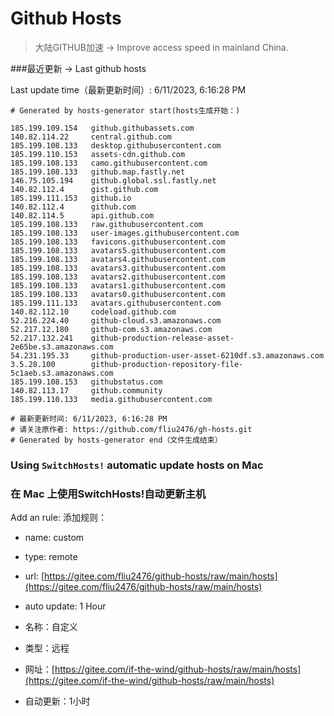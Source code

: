 # Github Hosts

>大陆GITHUB加速 -> Improve access speed in mainland China. 

###最近更新  -> Last github hosts

Last update time（最新更新时间）: 6/11/2023, 6:16:28 PM

```base
# Generated by hosts-generator start(hosts生成开始：) 

185.199.109.154   github.githubassets.com
140.82.114.22     central.github.com
185.199.108.133   desktop.githubusercontent.com
185.199.110.153   assets-cdn.github.com
185.199.108.133   camo.githubusercontent.com
185.199.108.133   github.map.fastly.net
146.75.105.194    github.global.ssl.fastly.net
140.82.112.4      gist.github.com
185.199.111.153   github.io
140.82.112.4      github.com
140.82.114.5      api.github.com
185.199.108.133   raw.githubusercontent.com
185.199.108.133   user-images.githubusercontent.com
185.199.108.133   favicons.githubusercontent.com
185.199.108.133   avatars5.githubusercontent.com
185.199.108.133   avatars4.githubusercontent.com
185.199.108.133   avatars3.githubusercontent.com
185.199.108.133   avatars2.githubusercontent.com
185.199.108.133   avatars1.githubusercontent.com
185.199.108.133   avatars0.githubusercontent.com
185.199.111.133   avatars.githubusercontent.com
140.82.112.10     codeload.github.com
52.216.224.40     github-cloud.s3.amazonaws.com
52.217.12.180     github-com.s3.amazonaws.com
52.217.132.241    github-production-release-asset-2e65be.s3.amazonaws.com
54.231.195.33     github-production-user-asset-6210df.s3.amazonaws.com
3.5.28.100        github-production-repository-file-5c1aeb.s3.amazonaws.com
185.199.108.153   githubstatus.com
140.82.113.17     github.community
185.199.110.133   media.githubusercontent.com

# 最新更新时间: 6/11/2023, 6:16:28 PM
# 请关注原作者: https://github.com/fliu2476/gh-hosts.git
# Generated by hosts-generator end（文件生成结束）
```

### Using `SwitchHosts!` automatic update hosts on Mac
### **在 Mac 上使用SwitchHosts!自动更新主机**
Add an rule:
添加规则：
- name: custom
- type: remote
- url: [https://gitee.com/fliu2476/github-hosts/raw/main/hosts](https://gitee.com/fliu2476/github-hosts/raw/main/hosts)
- auto update: 1 Hour

- 名称：自定义
- 类型：远程
- 网址：[https://gitee.com/if-the-wind/github-hosts/raw/main/hosts](https://gitee.com/if-the-wind/github-hosts/raw/main/hosts)
- 自动更新：1小时

